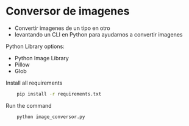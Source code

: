 # Conversor de imagenes

- Convertir imagenes de un tipo en otro
- levantando un CLI en Python para ayudarnos a convertir imagenes

Python Library options:
- Python Image Library  
- Pillow
- Glob

Install all requirements
```bash
    pip install -r requirements.txt
```

Run the command
```bash
    python image_conversor.py
```
